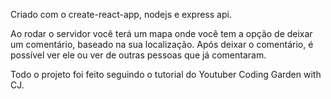 Criado com o create-react-app, nodejs e express api.

Ao rodar o servidor você terá um mapa onde você tem a opção de deixar um comentário, baseado na sua localização. Após deixar o comentário, é possível ver ele ou ver de outras pessoas que já comentaram.

Todo o projeto foi feito seguindo o tutorial do Youtuber Coding Garden with CJ.
